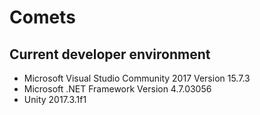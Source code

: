 # Comets
## Current developer environment
* Microsoft Visual Studio Community 2017 Version 15.7.3
* Microsoft .NET Framework Version 4.7.03056
* Unity 2017.3.1f1
